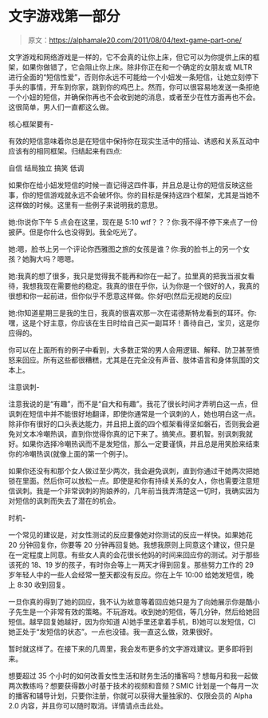 # 文字游戏第一部分

> 原文：<https://alphamale20.com/2011/08/04/text-game-part-one/>

文字游戏和网络游戏是一样的，它不会真的让你上床，但它可以为你提供上床的框架，如果你做错了，它会阻止你上床。除非你正在和一个确定的女朋友或 MLTR 进行全面的“短信性爱”，否则你永远不可能给一个小妞发一条短信，让她立刻停下手头的事情，开车到你家，跳到你的鸡巴上。然而，你可以很容易地发送一条拒绝一个小妞的短信，并确保你再也不会收到她的消息，或者至少在性方面再也不会。这很简单，男人们一直都这么做。

核心框架要有-

有效的短信意味着你总是在短信中保持你在现实生活中的搭讪、诱惑和关系互动中应该有的相同框架。归结起来有四点:

自信
结局独立
搞笑
低调

如果你在给小妞发短信的时候一直记得这四件事，并且总是让你的短信反映这些事，你的短信游戏就永远不会破坏你。你的目标是保持这四个框架，尤其是当她不这样做的时候。这里有一些例子来说明我的意思。

她:你说你下午 5 点会在这里，现在是 5:10 wtf？？？你:我不得不停下来点了一份披萨。但是你什么也没得到。我全吃光了。

她:嗯，脸书上另一个评论你西雅图之旅的女孩是谁？你:我的脸书上的另一个女孩？她胸大吗？嗯嗯。

她:我真的想了很多，我只是觉得我不能再和你在一起了。拉里真的把我当淑女看待，我想我现在需要他的稳定。我真的很在乎你，认为你是一个很好的人，我真的很想和你一起前进，但你似乎不愿意这样做。你:好吧(然后无视她的反应)

她:你知道星期三是我的生日，我真的很喜欢那一次在诺德斯特龙看到的耳环。你:嘿，这是个好主意，你应该在生日时给自己买一副耳环！善待自己，宝贝，这是你应得的。

你可以在上面所有的例子中看到，大多数正常的男人会用逻辑、解释、防卫甚至愤怒来回应。所有这些都很糟糕，尤其是在完全没有声音、肢体语言和身体氛围的文本上。

注意讽刺-

注意我说的是“有趣”，而不是“自大和有趣”。我花了很长时间才弄明白这一点，但讽刺在短信中并不能很好地翻译，即使你通常是一个讽刺的人，她也明白这一点。除非你有很好的口头表达能力，并且把上面的四个框架看得坚如磐石，否则我会避免对文本冷嘲热讽，直到你觉得你真的记下来了。搞笑点。要机智。别讽刺我就好。如果你选择冷嘲热讽而不是发短信，那么一定要谨慎，并且总是用笑脸来结束你的冷嘲热讽(就像上面的第一个例子)。

如果你还没有和那个女人做过至少两次，我会避免讽刺，直到你通过干她两次把她锁在里面。然后你可以放松一点。即使是和你有持续关系的女人，你也需要注意短信讽刺。我是一个非常讽刺的狗娘养的，几年前当我弄清楚这一切时，我确实因为对短信的讽刺而失去了潜在的机会。

时机-

一个常见的建议是，对女性测试的反应要像她对你测试的反应一样快。如果她花 20 分钟回复你，你要等 20 分钟再回复她。我想我原则上同意这个建议，但只是在一定程度上同意。有些女人真的会花很长他妈的时间来回应你的测试。对于那些该死的 18、19 岁的孩子，有时你会等上一两天才得到回复。那些努力工作的 29 岁年轻人中的一些人会经常一整天都没有反应。你在上午 10:00 给她发短信，晚上 8:30 收到回复。

一旦你真的得到了她的回应，我不认为故意等着回应她只是为了向她展示你是酷小子先生是一个非常有效的策略。不玩游戏。收到她的短信，等几分钟，然后给她回短信。越早回复她越好，因为你知道 A)她手里还拿着手机，B)她可以发短信，C)她正处于“发短信的状态”。一点也没错。我一直这么做，效果很好。

暂时就这样了。在接下来的几周里，我会发布更多的文字游戏建议。更多即将到来。

想要超过 35 个小时的如何改善女性生活和财务生活的播客吗？想每月和我一起做两次教练吗？想要获得数小时基于技术的视频和音频？SMIC 计划是一个每月一次的播客和辅导计划，只要你注册，你就可以获得大量独家的、仅限会员的 Alpha 2.0 内容，并且你可以随时取消。详情请点击此处。